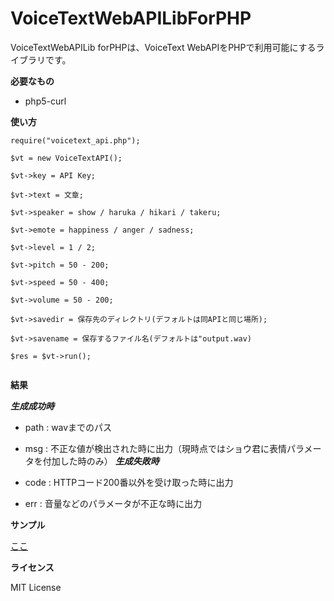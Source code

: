 VoiceTextWebAPILibForPHP
=====================

VoiceTextWebAPILib forPHPは、VoiceText WebAPIをPHPで利用可能にするライブラリです。

**必要なもの**
 - php5-curl

**使い方**

```
require("voicetext_api.php");

$vt = new VoiceTextAPI();

$vt->key = API Key;

$vt->text = 文章;

$vt->speaker = show / haruka / hikari / takeru;

$vt->emote = happiness / anger / sadness;

$vt->level = 1 / 2;

$vt->pitch = 50 - 200;

$vt->speed = 50 - 400;

$vt->volume = 50 - 200;

$vt->savedir = 保存先のディレクトリ(デフォルトは同APIと同じ場所);

$vt->savename = 保存するファイル名(デフォルトは"output.wav)

$res = $vt->run();


```

**結果**

***生成成功時***

 - path : wavまでのパス

 - msg : 不正な値が検出された時に出力（現時点ではショウ君に表情パラメータを付加した時のみ）
***生成失敗時***

 - code : HTTPコード200番以外を受け取った時に出力

 - err : 音量などのパラメータが不正な時に出力

**サンプル**

[ここ](http://github.marbleritz.info/VoiceTextWebAPILibForPHP/)

**ライセンス**

MIT License